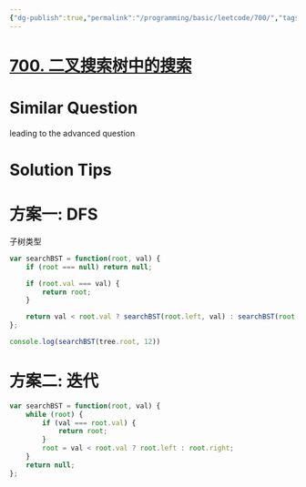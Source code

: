 ```yaml
---
{"dg-publish":true,"permalink":"/programming/basic/leetcode/700/","tags":["leetcode/tree/bst","leetcode/tree/traverse/sub-tree"]}
---
```



# [700. 二叉搜索树中的搜索](https://leetcode.cn/problems/search-in-a-binary-search-tree/)

# Similar Question

leading to the advanced question

# Solution Tips

# 方案一: DFS

子树类型

```js
var searchBST = function(root, val) {
    if (root === null) return null;

    if (root.val === val) {
        return root;
    }

    return val < root.val ? searchBST(root.left, val) : searchBST(root.right, val);
};

console.log(searchBST(tree.root, 12))
```

# 方案二: 迭代

```js
var searchBST = function(root, val) {
    while (root) {
        if (val === root.val) {
            return root;
        }
        root = val < root.val ? root.left : root.right;
    }
    return null;
};
```
